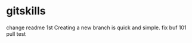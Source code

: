 # gitskills
change readme 1st
Creating a new branch is quick and simple.
fix buf 101
pull test






